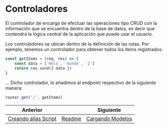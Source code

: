 # Controladores

El controlador de encarga de efectuar las operaciones tipo CRUD con la información que se encuentra dentro de la base de datos, es decir que contendrá la lógica central de la aplicación que puede usar el usuario.

Los controladores se ubican dentro de la definición de las rutas. Por ejemplo, tenemos un controlador para obtener todos los items registrados:

```js
const getItems = (req, res) => {
    const data = ['Hola', 'mundo', '2']
    return res.send({ data })
}
```

... Dicho controlador, lo añadimos al endpoint respectivo de la siguiente manera:

```js
router.get('/', getItems)
```

| Anterior                              |                        | Siguiente                                  |
| ------------------------------------- | ---------------------- | ------------------------------------------ |
| [Creando alías Script](05_Scripts.md) | [Readme](../README.md) | [Cargando Modelos](07_Cargando_Modelos.md) |
